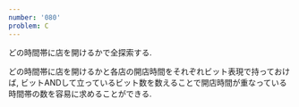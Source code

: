 ```yaml
---
number: '080'
problem: C
---
```

どの時間帯に店を開けるかで全探索する.

どの時間帯に店を開けるかと各店の開店時間をそれぞれビット表現で持っておけば, ビットANDして立っているビット数を数えることで開店時間が重なっている時間帯の数を容易に求めることができる.
